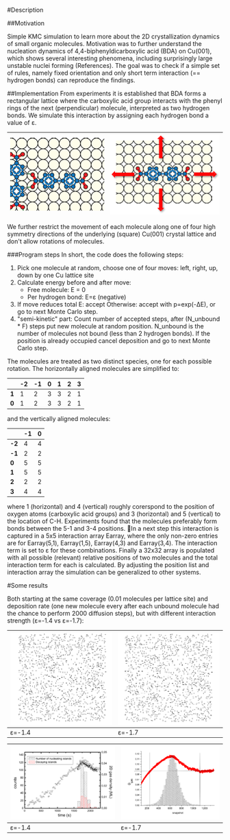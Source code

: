 
#Description

##Motivation

Simple KMC simulation to learn more about the 2D crystallization dynamics of small organic molecules. 
Motivation was to further understand the nucleation dynamics of 4,4-biphenyldicarboxylic acid (BDA) on Cu(001), which shows several interesting phenomena, including surprisingly large unstable nuclei forming (References).
The goal was to check if a simple set of rules, namely fixed orientation and only short term interaction (== hydrogen bonds) can reproduce the findings.

##Implementation
From experiments it is established that BDA forms a rectangular lattice where the carboxylic acid group interacts with the phenyl rings of the next (perpendicular) molecule, interpreted as two hydrogen bonds. We simulate this interaction by assigning each hydrogen bond a value of ε. 

|![hydrogen bonds](./images/pic1.png) | ![moves](./images/pic2.png) |
|---- | ----|

We further restrict the movement of each molecule along one of four high symmetry directions of the underlying (square) Cu(001) crystal lattice and don't allow rotations of molecules.

###Program steps
In short, the code does the following steps:

1. Pick one molecule at random, choose one of four moves:
left, right, up, down by one Cu lattice site
2. Calculate energy before and after move:
	* 	Free molecule: E = 0
	* 	Per hydrogen bond: E=ε (negative)
3. If move reduces total E: accept
Otherwise: accept with p=exp(-ΔE), or go to next Monte Carlo step.
4. "semi-kinetic" part: Count number of accepted steps, after 	(N_unbound * F) steps put new molecule at random position. N_unbound is the number of molecules not bound (less than 2 hydrogen bonds). If the position is already occupied cancel deposition and go to next Monte Carlo step.

The molecules are treated as two distinct species, one for each possible rotation. 
The horizontally aligned molecules are simplified to:

|   | **-2** | **-1** | **0**  | **1** | **2** | **3** |
|  ------ | ------ | ------ | ------ | ------ | ------ | ------ |
|  **1** | 1 | 2 | 3 | 3 | 2 | 1 |
|  **0** | 1 | 2 | 3 | 3 | 2 | 1 |

and the vertically aligned molecules:
			
|   | **-1** | **0** |
|  ------ | ------ | ------ |
|  **-2** | 4 | 4 |
|  **-1** | 2 | 2 |
|  **0** | 5 | 5 |
|  **1** | 5 | 5 |
|  **2** | 2 | 2 |
|  **3** | 4 | 4 |

where 1 (horizontal) and 4 (vertical) roughly corerspond to the position of oxygen atoms (carboxylic acid groups) and 3 (horizontal) and 5 (vertical) to the location of C-H. Experiments found that the molecules preferably form bonds between the 5-1 and 3-4 positions. In a next step this interaction is captured in a 5x5 interaction array Earray, where the only non-zero entries are for Earray(5,1), Earray(1,5), Earray(4,3) and Earray(3,4). The interaction term is set to ε for these combinations.
Finally a 32x32 array is populated with all possible (relevant) relative positions of two molecules and the total interaction term for each is calculated. By adjusting the position list and interaction array the simulation can be generalized to other systems. 

#Some results

Both starting at the same coverage (0.01 molecules per lattice site) and deposition rate (one new molecule every after each unbound molecule had the chance to perform 2000 diffusion steps), but with different interaction strength (ε=-1.4 vs ε=-1.7):

|![gif1](./images/1-4.gif) | ![gif2](./images/1-7.gif) |
|---- | ----|
|ε=-1.4 | ε=-1.7 |

|![gif1](./images/experiment.png) | ![gif2](./images/simulation.png) |
|---- | ----|
|ε=-1.4 | ε=-1.7 |


